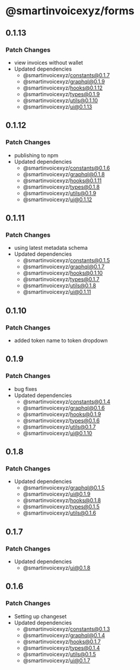 # @smartinvoicexyz/forms

## 0.1.13

### Patch Changes

- view invoices without wallet
- Updated dependencies
  - @smartinvoicexyz/constants@0.1.7
  - @smartinvoicexyz/graphql@0.1.9
  - @smartinvoicexyz/hooks@0.1.12
  - @smartinvoicexyz/types@0.1.9
  - @smartinvoicexyz/utils@0.1.10
  - @smartinvoicexyz/ui@0.1.13

## 0.1.12

### Patch Changes

- publishing to npm
- Updated dependencies
  - @smartinvoicexyz/constants@0.1.6
  - @smartinvoicexyz/graphql@0.1.8
  - @smartinvoicexyz/hooks@0.1.11
  - @smartinvoicexyz/types@0.1.8
  - @smartinvoicexyz/utils@0.1.9
  - @smartinvoicexyz/ui@0.1.12

## 0.1.11

### Patch Changes

- using latest metadata schema
- Updated dependencies
  - @smartinvoicexyz/constants@0.1.5
  - @smartinvoicexyz/graphql@0.1.7
  - @smartinvoicexyz/hooks@0.1.10
  - @smartinvoicexyz/types@0.1.7
  - @smartinvoicexyz/utils@0.1.8
  - @smartinvoicexyz/ui@0.1.11

## 0.1.10

### Patch Changes

- added token name to token dropdown

## 0.1.9

### Patch Changes

- bug fixes
- Updated dependencies
  - @smartinvoicexyz/constants@0.1.4
  - @smartinvoicexyz/graphql@0.1.6
  - @smartinvoicexyz/hooks@0.1.9
  - @smartinvoicexyz/types@0.1.6
  - @smartinvoicexyz/utils@0.1.7
  - @smartinvoicexyz/ui@0.1.10

## 0.1.8

### Patch Changes

- Updated dependencies
  - @smartinvoicexyz/graphql@0.1.5
  - @smartinvoicexyz/ui@0.1.9
  - @smartinvoicexyz/hooks@0.1.8
  - @smartinvoicexyz/types@0.1.5
  - @smartinvoicexyz/utils@0.1.6

## 0.1.7

### Patch Changes

- Updated dependencies
  - @smartinvoicexyz/ui@0.1.8

## 0.1.6

### Patch Changes

- Setting up changeset
- Updated dependencies
  - @smartinvoicexyz/constants@0.1.3
  - @smartinvoicexyz/graphql@0.1.4
  - @smartinvoicexyz/hooks@0.1.7
  - @smartinvoicexyz/types@0.1.4
  - @smartinvoicexyz/utils@0.1.5
  - @smartinvoicexyz/ui@0.1.7
